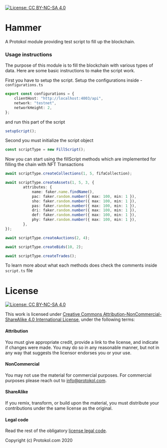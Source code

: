 [![License: CC BY-NC-SA 4.0](https://img.shields.io/badge/License-CC%20BY--NC--SA%204.0-lightgrey.svg)](https://creativecommons.org/licenses/by-nc-sa/4.0/)

# Hammer

A Protokol module providing test script to fill up the blockchain.

### Usage instructions
The purpose of this module is to fill the blockchain with various types of data.
Here are some basic instructions to make the script work.

First you have to setup the script.
Setup the configurations inside - `configurations.ts`
```ts
export const configurations = {
	clientHost: "http://localhost:4003/api",
	network: "testnet",
	networkHeight: 2,
};
```
and run this part of the script
```ts
setupScript();
```
Second you must initialize the script object
```ts
const scriptType = new FillScript();
```
Now you can start using the fillScript methods which are implemented for filling the chain with NFT Transactions
```ts
await scriptType.createCollections(1, 5, fifaCollection);

await scriptType.createAssets(1, 5, 3, {
		attributes: {
			name: faker.name.findName(),
			pac: faker.random.number({ max: 100, min: 1 }),
			sho: faker.random.number({ max: 100, min: 1 }),
			pas: faker.random.number({ max: 100, min: 1 }),
			dri: faker.random.number({ max: 100, min: 1 }),
			def: faker.random.number({ max: 100, min: 1 }),
			phy: faker.random.number({ max: 100, min: 1 }),
		},
});

await scriptType.createAuctions(2, 4);

await scriptType.createBids(10, 2);

await scriptType.createTrades();
```

To learn more about what each methods does check the comments inside `script.ts` file
# License

[![License: CC BY-NC-SA 4.0](https://img.shields.io/badge/License-CC%20BY--NC--SA%204.0-lightgrey.svg)](https://creativecommons.org/licenses/by-nc-sa/4.0/)

This work is licensed under [Creative Commons Attribution-NonCommercial-ShareAlike 4.0 International License](https://creativecommons.org/licenses/by-nc-sa/4.0/), under the following terms:

#### Attribution

You must give appropriate credit, provide a link to the license, and indicate if changes were made. You may do so in any reasonable manner, but not in any way that suggests the licensor endorses you or your use.

#### NonCommercial

You may not use the material for commercial purposes. For commercial purposes please reach out to info@protokol.com.

#### ShareAlike

If you remix, transform, or build upon the material, you must distribute your contributions under the same license as the original.

#### Legal code

Read the rest of the obligatory [license legal code](https://creativecommons.org/licenses/by-nc-sa/4.0/legalcode).

Copyright (c) Protokol.com 2020
